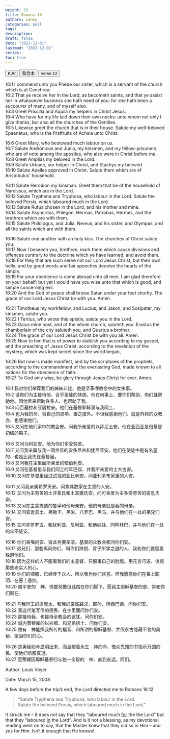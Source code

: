 ```yaml
---
weight: 16
title: Romans 16
authors: Lenny
categories: null
tags: 
description: 
draft: false
date: "2022-12-01"
lastmod: "2022-12-01"
series:
toc: true
---
```




<!-- Tab links -->
<div class="tab">
  <button class="tablinks active" onclick="tablabel(event, 'english')">KJV</button>
  <button class="tablinks" onclick="tablabel(event, 'chinese')">和合本</button>
  <button class="tablinks" onclick="tablabel(event, 'Devotion1')">verse 12</button>

</div>

<!-- Tab content -->
<div id="english" class="tabcontent" style="display:block">

16:1 I commend unto you Phebe our sister, which is a servant of the church which is at Cenchrea:  
16:2 That ye receive her in the Lord, as becometh saints, and that ye assist her in whatsoever business she hath need of you: for she hath been a succourer of many, and of myself also.  
16:3 Greet Priscilla and Aquila my helpers in Christ Jesus:  
16:4 Who have for my life laid down their own necks: unto whom not only I give thanks, but also all the churches of the Gentiles.  
16:5 Likewise greet the church that is in their house. Salute my well-beloved Epaenetus, who is the firstfruits of Achaia unto Christ.  

16:6 Greet Mary, who bestowed much labour on us.  
16:7 Salute Andronicus and Junia, my kinsmen, and my fellow-prisoners, who are of note among the apostles, who also were in Christ before me.  
16:8 Greet Amplias my beloved in the Lord.  
16:9 Salute Urbane, our helper in Christ, and Stachys my beloved.  
16:10 Salute Apelles approved in Christ. Salute them which are of Aristobulus' household.  

16:11 Salute Herodion my kinsman. Greet them that be of the household of Narcissus, which are in the Lord.  
16:12 Salute Tryphena and Tryphosa, who labour in the Lord. Salute the beloved Persis, which laboured much in the Lord.  
16:13 Salute Rufus chosen in the Lord, and his mother and mine.  
16:14 Salute Asyncritus, Phlegon, Hermas, Patrobas, Hermes, and the brethren which are with them.  
16:15 Salute Philologus, and Julia, Nereus, and his sister, and Olympas, and all the saints which are with them.  

16:16 Salute one another with an holy kiss. The churches of Christ salute you.  
16:17 Now I beseech you, brethren, mark them which cause divisions and offences contrary to the doctrine which ye have learned; and avoid them.  
16:18 For they that are such serve not our Lord Jesus Christ, but their own belly; and by good words and fair speeches deceive the hearts of the simple.  
16:19 For your obedience is come abroad unto all men. I am glad therefore on your behalf: but yet I would have you wise unto that which is good, and simple concerning evil.  
16:20 And the God of peace shall bruise Satan under your feet shortly. The grace of our Lord Jesus Christ be with you. Amen.  

16:21 Timotheus my workfellow, and Lucius, and Jason, and Sosipater, my kinsmen, salute you.  
16:22 I Tertius, who wrote this epistle, salute you in the Lord.  
16:23 Gaius mine host, and of the whole church, saluteth you. Erastus the chamberlain of the city saluteth you, and Quartus a brother.  
16:24 The grace of our Lord Jesus Christ be with you all. Amen.  
16:25 Now to him that is of power to stablish you according to my gospel, and the preaching of Jesus Christ, according to the revelation of the mystery, which was kept secret since the world began,  

16:26 But now is made manifest, and by the scriptures of the prophets, according to the commandment of the everlasting God, made known to all nations for the obedience of faith:  
16:27 To God only wise, be glory through Jesus Christ for ever. Amen.  
</div>


<div id="chinese" class="tabcontent" >

16:1 我对你们举荐我们的姊妹非比、他是坚革哩教会中的女执事。  
16:2 请你们为主接待他、合乎圣徒的体统。他在何事上、要你们帮助、你们就帮助他。因他素来帮助许多人、也帮助了我。  
16:3 问百基拉和亚居拉安。他们在基督耶稣里与我同工、  
16:4 也为我的命、将自己的颈项、置之度外。不但我感谢他们、就是外邦的众教会、也感谢他们。  
16:5 又问在他们家中的教会安。问我所亲爱的以拜尼土安。他在亚西亚是归基督初结的果子。  

16:6 又问马利亚安。他为你们多受劳苦。  
16:7 又问我亲属与我一同坐监的安多尼古和犹尼亚安。他们在使徒中是有名望的、也是比我先在基督里。  
16:8 又问我在主里面所亲爱的暗伯利安。  
16:9 又问在基督里与我们同工的耳巴奴、并我所亲爱的士大古安。  
16:10 又问在基督里经过试验的亚比利安。问亚利多布家里的人安。  

16:11 又问我亲属希罗天安。问拿其数家在主里的人安。  
16:12 又问为主劳苦的土非拿氏和土富撒氏安。问可亲爱为主多受劳苦的彼息氏安。  
16:13 又问在主蒙拣选的鲁孚和他母亲安。他的母亲就是我的母亲。  
16:14 又问亚逊其土、弗勒干、黑米、八罗巴、黑马、并与他们在一处的弟兄们安。  
16:15 又问非罗罗古、和犹利亚、尼利亚、和他姊妹、同阿林巴、并与他们在一处的众圣徒安。  

16:16 你们亲嘴问安、彼此务要圣洁。基督的众教会都问你们安。  
16:17 弟兄们、那些离间你们、叫你们跌倒、背乎所学之道的人、我劝你们要留意躲避他们。  
16:18 因为这样的人不服事我们的主基督、只服事自己的肚腹。用花言巧语、诱惑那些老实人的心。  
16:19 你们的顺服、已经传于众人、所以我为你们欢喜。但我愿意你们在善上聪明、在恶上愚拙。  
16:20 赐平安的　神、快要将撒但践踏在你们脚下。愿我主耶稣基督的恩、常和你们同在。  

16:21 与我同工的提摩太、和我的亲属路求、耶孙、所西巴德、问你们安。  
16:22 我这代笔写信的德丢、在主里面问你们安。  
16:23 那接待我、也接待全教会的该犹、问你们安。  
16:24 城内管银库的以拉都、和兄弟括土、问你们安。  
16:25 惟有　神能照我所传的福音、和所讲的耶稣基督、并照永古隐藏不言的奥秘、坚固你们的心。  

16:26 这奥秘如今显明出来、而且按着永生　神的命、借众先知的书指示万国的民、使他们信服真道。  
16:27 愿荣耀因耶稣基督归与独一全智的　神、直到永远。阿们。  
</div>

<div id="Devotion1" class="tabcontent">
Author: Louis Voyer  

Date: March 15, 2008

A few days before the trip’s end, the Lord directed me to Romans 16:12 

>“Salute Tryphena and Tryphosa, who labour in the Lord.  
> Salute the beloved Persis, which laboured much in the Lord.”

It struck me – it does not say that they “laboured much <u class = "red">for</u> the the Lord” but that they “laboured <u class ="red">in</u> the Lord”. And is it not a blessing, as my devotional reading went on to say, that the Master knew that they did so in Him – and yes for Him. Isn’t it enough that He knows!

</div>
